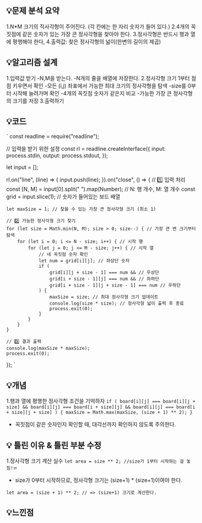 ## 💡문제 분석 요약
1.N*M 크기의 직사각형이 주어진다. (각 칸에는 한 자리 숫자가 들어 있다.)
2.4개의 꼭짓점에 같은 숫자가 있는 가장 큰 정사각형을 찾아야 한다.
3.정사각형은 반드시 행과 열에 평행해야 한다,
4.출력값: 찾은 정사각형의 넒이(한변의 길이의 제곱)

## 💡알고리즘 설계
1.입력값 받기
-N,M을 받는다.
-N개의 줄을 배열에 저장한다.
2.정사각형 크기 1부터 점점 키우면서 확인
-모든 (i,j) 좌표에서 가능한 최대 크기의 정사각형을 탐색
-size를 0부터 시작해 늘려가며 확인
-4개의 꼭짓점 숫자가 같은지 비교
-가능한 가장 큰 정사각형의 크기를 저장
3.출력하기

## 💡코드
`
const readline = require("readline");

// 입력을 받기 위한 설정
const rl = readline.createInterface({
    input: process.stdin,
    output: process.stdout,
});

let input = [];

rl.on("line", (line) => {
    input.push(line);
}).on("close", () => {
    // 1️⃣ 입력 처리
    const [N, M] = input[0].split(" ").map(Number); // N: 행 개수, M: 열 개수
    const grid = input.slice(1); // 숫자가 들어있는 보드 배열

    let maxSize = 1; // 찾을 수 있는 가장 큰 정사각형 크기 (최소 1)

    // 2️⃣ 가능한 정사각형 크기 찾기
    for (let size = Math.min(N, M); size > 0; size--) { // 가장 큰 변 크기부터 탐색
        for (let i = 0; i <= N - size; i++) { // 시작 행
            for (let j = 0; j <= M - size; j++) { // 시작 열
                // 네 꼭짓점 숫자 확인
                let num = grid[i][j]; // 좌상단 숫자
                if (
                    grid[i][j + size - 1] === num && // 우상단
                    grid[i + size - 1][j] === num && // 좌하단
                    grid[i + size - 1][j + size - 1] === num // 우하단
                ) {
                    maxSize = size; // 최대 정사각형 크기 업데이트
                    console.log(size * size); // 정사각형 넓이 출력 후 종료
                    process.exit(0);
                }
            }
        }
    }

    // 3️⃣ 결과 출력
    console.log(maxSize * maxSize);
    process.exit(0);
});
`

## 💡개념
1.행과 열에 평행한 정사각형 조건을 기억하자
`
if (
    board[i][j] === board[i][j + size] &&
    board[i][j] === board[i + size][j] &&
    board[i][j] === board[i + size][j + size]
) {
    maxSize = Math.max(maxSize, (size + 1) ** 2);
}
`
- 꼭짓점이 같은 숫자인지 확인할 때, 대각선까지 확인하지 않도록 주의한다.

## 💡 틀린 이유 & 틀린 부분 수정
1.정사각형 크기 계산 실수
`
let area = size ** 2; //size가 1부터 시작하는 걸 놓침!ㅠ
`
- size가 0부터 시작하므로, 정사각형 크기는 (size+1) * (size+1)이여야 한다.

`
let area = (size + 1) ** 2; // => (size+1) 크기로 계산한다.
`

## 💡느낀점